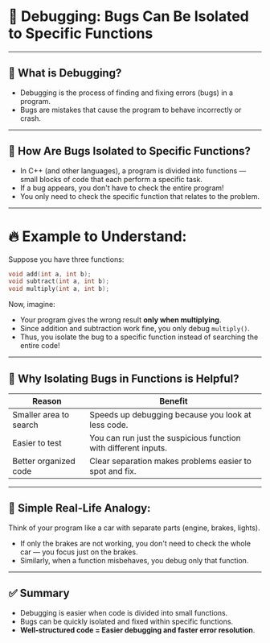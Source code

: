 # 📌 Debugging: Bugs Can Be Isolated to Specific Functions

---

## 🔹 What is Debugging?

- Debugging is the process of finding and fixing errors (bugs) in a program.
- Bugs are mistakes that cause the program to behave incorrectly or crash.

---

## 🔹 How Are Bugs Isolated to Specific Functions?

- In C++ (and other languages), a program is divided into functions — small blocks of code that each perform a specific task.
- If a bug appears, you don't have to check the entire program!
- You only need to check the specific function that relates to the problem.

---

# 🔥 Example to Understand:

Suppose you have three functions:

```cpp
void add(int a, int b);
void subtract(int a, int b);
void multiply(int a, int b);
```
Now, imagine:

- Your program gives the wrong result **only when multiplying**.
- Since addition and subtraction work fine, you only debug `multiply()`.
- Thus, you isolate the bug to a specific function instead of searching the entire code!

---

## 🔹 Why Isolating Bugs in Functions is Helpful?

| Reason                  | Benefit |
|--------------------------|---------|
| Smaller area to search   | Speeds up debugging because you look at less code. |
| Easier to test           | You can run just the suspicious function with different inputs. |
| Better organized code    | Clear separation makes problems easier to spot and fix. |

---

## 🎯 Simple Real-Life Analogy:

Think of your program like a car with separate parts (engine, brakes, lights).

- If only the brakes are not working, you don't need to check the whole car — you focus just on the brakes.
- Similarly, when a function misbehaves, you debug only that function.

---

## ✅ Summary

- Debugging is easier when code is divided into small functions.
- Bugs can be quickly isolated and fixed within specific functions.
- **Well-structured code = Easier debugging and faster error resolution**.
